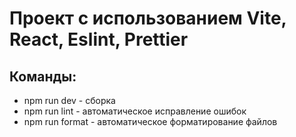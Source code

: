 # Проект с использованием Vite, React, Eslint, Prettier

## Команды:

- npm run dev - сборка
- npm run lint - автоматическое исправление ошибок
- npm run format - автоматическое форматирование файлов
